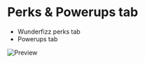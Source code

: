 # Perks & Powerups tab
   * Wunderfizz perks tab
   * Powerups tab

![Preview](https://i.imgur.com/PuVJZkx.png)
